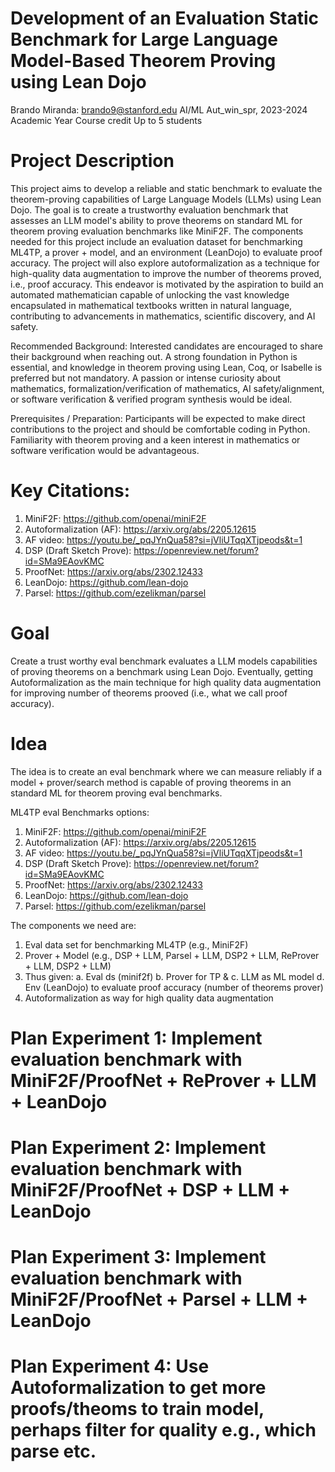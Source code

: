 # Development of an Evaluation Static Benchmark for Large Language Model-Based Theorem Proving using Lean Dojo

Brando Miranda: brando9@stanford.edu
AI/ML
Aut_win_spr, 2023-2024 Academic Year
Course credit
Up to 5 students

# Project Description
This project aims to develop a reliable and static benchmark to evaluate the theorem-proving capabilities of Large Language Models (LLMs) using Lean Dojo. The goal is to create a trustworthy evaluation benchmark that assesses an LLM model's ability to prove theorems on standard ML for theorem proving evaluation benchmarks like MiniF2F. The components needed for this project include an evaluation dataset for benchmarking ML4TP, a prover + model, and an environment (LeanDojo) to evaluate proof accuracy. The project will also explore autoformalization as a technique for high-quality data augmentation to improve the number of theorems proved, i.e., proof accuracy. This endeavor is motivated by the aspiration to build an automated mathematician capable of unlocking the vast knowledge encapsulated in mathematical textbooks written in natural language, contributing to advancements in mathematics, scientific discovery, and AI safety.

Recommended Background:
Interested candidates are encouraged to share their background when reaching out. A strong foundation in Python is essential, and knowledge in theorem proving using Lean, Coq, or Isabelle is preferred but not mandatory. A passion or intense curiosity about mathematics, formalization/verification of mathematics, AI safety/alignment, or software verification & verified program synthesis would be ideal.

Prerequisites / Preparation:
Participants will be expected to make direct contributions to the project and should be comfortable coding in Python. Familiarity with theorem proving and a keen interest in mathematics or software verification would be advantageous.

# Key Citations:
1. MiniF2F: https://github.com/openai/miniF2F
2. Autoformalization (AF): https://arxiv.org/abs/2205.12615
3. AF video: https://youtu.be/_pqJYnQua58?si=jVliUTqqXTjpeods&t=1
4. DSP (Draft Sketch Prove): https://openreview.net/forum?id=SMa9EAovKMC
5. ProofNet: https://arxiv.org/abs/2302.12433
6. LeanDojo: https://github.com/lean-dojo
7. Parsel: https://github.com/ezelikman/parsel

# Goal
Create a trust worthy eval benchmark evaluates a LLM models capabilities of proving theorems on a benchmark using Lean Dojo.
Eventually, getting Autoformalization as the main technique for high quality data augmentation for improving number of theorems prooved (i.e., what we call proof accuracy).

# Idea
The idea is to create an eval benchmark where we can measure reliably if a model + prover/search method is capable of proving theorems in an standard ML for theorem proving eval benchmarks.

ML4TP eval Benchmarks options:
1. MiniF2F: https://github.com/openai/miniF2F
2. Autoformalization (AF): https://arxiv.org/abs/2205.12615
3. AF video: https://youtu.be/_pqJYnQua58?si=jVliUTqqXTjpeods&t=1
4. DSP (Draft Sketch Prove): https://openreview.net/forum?id=SMa9EAovKMC
5. ProofNet: https://arxiv.org/abs/2302.12433
6. LeanDojo: https://github.com/lean-dojo
7. Parsel: https://github.com/ezelikman/parsel

The components we need are:
1. Eval data set for benchmarking ML4TP (e.g., MiniF2F)
2. Prover + Model (e.g., DSP + LLM, Parsel + LLM, DSP2 + LLM, ReProver + LLM, DSP2 + LLM)
3. Thus given:
  a. Eval ds (minif2f)
  b. Prover for TP &
  c. LLM as ML model
  d. Env (LeanDojo) to evaluate proof accuracy (number of theorems prover)
4. Autoformalization as way for high quality data augmentation 

# Plan Experiment 1: Implement evaluation benchmark with MiniF2F/ProofNet + ReProver + LLM + LeanDojo

# Plan Experiment 2: Implement evaluation benchmark with MiniF2F/ProofNet + DSP + LLM + LeanDojo

# Plan Experiment 3: Implement evaluation benchmark with MiniF2F/ProofNet + Parsel + LLM + LeanDojo

# Plan Experiment 4: Use Autoformalization to get more proofs/theoms to train model, perhaps filter for quality e.g., which parse etc.
